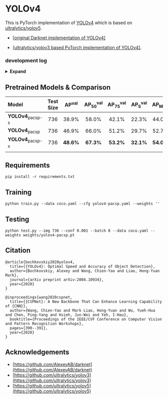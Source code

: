 # YOLOv4

This is PyTorch implementation of [YOLOv4](https://github.com/AlexeyAB/darknet) which is based on [ultralytics/yolov5](https://github.com/ultralytics/yolov5).

* [[original Darknet implementation of YOLOv4]](https://github.com/AlexeyAB/darknet)

* [[ultralytics/yolov3 based PyTorch implementation of YOLOv4]](https://github.com/WongKinYiu/PyTorch_YOLOv4).

### development log

<details><summary> <b>Expand</b> </summary>

* `2020-08-11` - support HarDNet.
* `2020-08-10` - add DDP training.
* `2020-08-06` - support DCN, DCNv2.
* `2020-08-01` - add pytorch hub.
* `2020-07-31` - support ResNet, ResNeXt, CSPResNet, CSPResNeXt.
* `2020-07-28` - support SAM.
* `2020-07-24` - update api.
* `2020-07-23` - support CUDA accelerated Mish activation function.
* `2020-07-19` - support and training tiny YOLOv4. [`yolov4-tiny`]()
* `2020-07-15` - design and training conditional YOLOv4. [`yolov4-pacsp-conditional`]()
* `2020-07-13` - support MixUp data augmentation.
* `2020-07-03` - design new stem layers.
* `2020-06-16` - support floating16 of GPU inference.
* `2020-06-14` - convert .pt to .weights for darknet fine-tuning.
* `2020-06-13` - update multi-scale training strategy.
* `2020-06-12` - design scaled YOLOv4 follow [ultralytics](https://github.com/ultralytics/yolov5). [`yolov4-pacsp-s`]() [`yolov4-pacsp-m`]() [`yolov4-pacsp-l`]() [`yolov4-pacsp-x`]()
* `2020-06-07` - design [scaling methods](https://github.com/WongKinYiu/PyTorch_YOLOv4/blob/master/images/scalingCSP.png) for CSP-based models. [`yolov4-pacsp-25`]() [`yolov4-pacsp-75`]()
* `2020-06-03` - update COCO2014 to COCO2017.
* `2020-05-30` - update FPN neck to CSPFPN. [`yolov4-yocsp`]() [`yolov4-yocsp-mish`]()
* `2020-05-24` - update neck of YOLOv4 to CSPPAN. [`yolov4-pacsp`]() [`yolov4-pacsp-mish`]()
* `2020-05-15` - training YOLOv4 with Mish activation function. [`yolov4-yospp-mish`]() [`yolov4-paspp-mish`]()
* `2020-05-08` - design and training YOLOv4 with FPN neck. [`yolov4-yospp`]()
* `2020-05-01` - training YOLOv4 with Leaky activation function using PyTorch. [`yolov4-paspp`]()

</details>

## Pretrained Models & Comparison

| Model | Test Size | AP<sup>val</sup> | AP<sub>50</sub><sup>val</sup> | AP<sub>75</sub><sup>val</sup> | AP<sub>S</sub><sup>val</sup> | AP<sub>M</sub><sup>val</sup> | AP<sub>L</sub><sup>val</sup> | yaml | weights |
| :-- | :-: | :-: | :-: | :-: | :-: | :-: | :-: | :-: | :-: | 
| **YOLOv4**<sub>pacsp-s</sub> | 736 | 38.9% | 58.0% | 42.1% | 22.3% | 44.0% | 49.3% | [yaml](https://github.com/WongKinYiu/PyTorch_YOLOv4/blob/u5_preview/models/yolov4-pacsp-s.yaml) | [weights](https://drive.google.com/file/d/1Nvob6TV1mOUlPcsZpldp0LbjodIy4GHB/view?usp=sharing) |
| **YOLOv4**<sub>pacsp</sub> | 736 | 46.9% | 66.0% | 51.2% | 29.7% | 52.7% | 59.6% | [yaml](https://github.com/WongKinYiu/PyTorch_YOLOv4/blob/u5_preview/models/yolov4-pacsp.yaml) | [weights](https://drive.google.com/file/d/1I2EM5_IatwP9CPib2x8irRd1ZDYKEK6B/view?usp=sharing) |
| **YOLOv4**<sub>pacsp-x</sub> | 736 | **48.6%** | **67.3%** | **53.2%** | **32.1%** | **54.0%** | **62.2%** | [yaml](https://github.com/WongKinYiu/PyTorch_YOLOv4/blob/u5_preview/models/yolov4-pacsp-x.yaml) | [weights](https://drive.google.com/file/d/10PkvKdxCu1dLLOqkg_euL6rBvr2q3dZU/view?usp=sharing) |
|  |  |  |  |  |  |  |

## Requirements

```
pip install -r requirements.txt
```

## Training

```
python train.py --data coco.yaml --cfg yolov4-pacsp.yaml --weights ''
```

## Testing

```
python test.py --img 736 --conf 0.001 --batch 8 --data coco.yaml --weights weights/yolov4-pacsp.pt
```

## Citation

```
@article{bochkovskiy2020yolov4,
  title={{YOLOv4}: Optimal Speed and Accuracy of Object Detection},
  author={Bochkovskiy, Alexey and Wang, Chien-Yao and Liao, Hong-Yuan Mark},
  journal={arXiv preprint arXiv:2004.10934},
  year={2020}
}
```

```
@inproceedings{wang2020cspnet,
  title={{CSPNet}: A New Backbone That Can Enhance Learning Capability of {CNN}},
  author={Wang, Chien-Yao and Mark Liao, Hong-Yuan and Wu, Yueh-Hua and Chen, Ping-Yang and Hsieh, Jun-Wei and Yeh, I-Hau},
  booktitle={Proceedings of the IEEE/CVF Conference on Computer Vision and Pattern Recognition Workshops},
  pages={390--391},
  year={2020}
}
```

## Acknowledgements

* [https://github.com/AlexeyAB/darknet](https://github.com/AlexeyAB/darknet)
* [https://github.com/ultralytics/yolov3](https://github.com/ultralytics/yolov3)
* [https://github.com/ultralytics/yolov5](https://github.com/ultralytics/yolov5)
